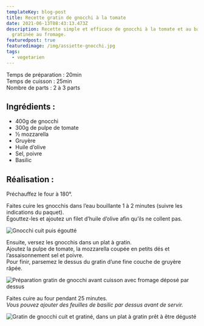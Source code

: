 ```yaml
---
templateKey: blog-post
title: Recette gratin de gnocchi à la tomate
date: 2021-06-13T08:43:13.473Z
description: Recette simple et efficace de gnocchi à la tomate et au basilic,
  gratinée au fromage.
featuredpost: true
featuredimage: /img/assiette-gnocchi.jpg
tags:
  - vegetarien
---
```

Temps de préparation : 20min\
Temps de cuisson : 25min\
Nombre de parts : 2 à 3 parts

## Ingrédients :

* 400g de gnocchi
* 300g de pulpe de tomate
* ½ mozzarella
* Gruyère
* Huile d’olive
* Sel, poivre
* Basilic

## Réalisation :

Préchauffez le four à 180°.

Faites cuire les gnocchis dans l’eau bouillante 1 à 2 minutes (suivre les indications du paquet).\
Égouttez-les et ajoutez un filet d’huile d’olive afin qu’ils ne collent pas.

![Gnocchi cuit puis égoutté](/img/gnocchi-cuit.jpg "Gnocchi")

Ensuite, versez les gnocchis dans un plat à gratin.\
Ajoutez la pulpe de tomate, la mozzarella coupée en petits dés et l’assaisonnement sel et poivre.\
Pour finir, parsemez le dessus du gratin d’une fine couche de gruyère râpée.

![Préparation gratin de gnocchi avant cuisson avec fromage déposé par dessus ](/img/prepa-gratin-gnocchi-.jpg "Gratin gnocchi avant cuisson ")

Faites cuire au four pendant 25 minutes.\
*Vous pouvez ajouter des feuilles de basilic par dessus avant de servir.*

![Gratin de gnocchi cuit et gratiné, dans un plat à gratin prêt à être dégusté](/img/gratin-gnocchi-cuit.jpg "Gratin de gnocchi cuit ")